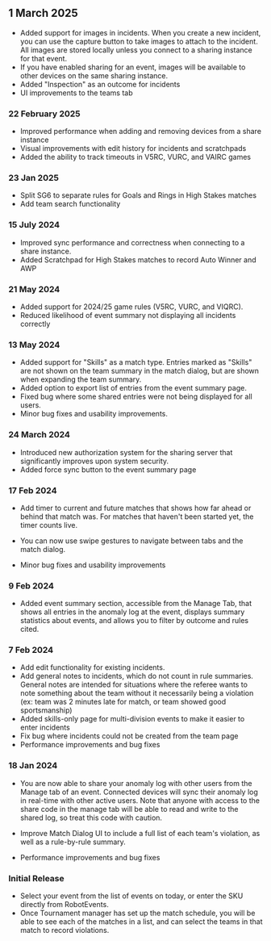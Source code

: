 ## 1 March 2025

- Added support for images in incidents. When you create a new incident, you can
  use the capture button to take images to attach to the incident. All images
  are stored locally unless you connect to a sharing instance for that event.
- If you have enabled sharing for an event, images will be available to other
  devices on the same sharing instance.
- Added "Inspection" as an outcome for incidents
- UI improvements to the teams tab

### 22 February 2025

- Improved performance when adding and removing devices from a share instance
- Visual improvements with edit history for incidents and scratchpads
- Added the ability to track timeouts in V5RC, VURC, and VAIRC games

### 23 Jan 2025

- Split SG6 to separate rules for Goals and Rings in High Stakes matches
- Add team search functionality

### 15 July 2024

- Improved sync performance and correctness when connecting to a share instance.
- Added Scratchpad for High Stakes matches to record Auto Winner and AWP

### 21 May 2024

- Added support for 2024/25 game rules (V5RC, VURC, and VIQRC).
- Reduced likelihood of event summary not displaying all incidents correctly

### 13 May 2024

- Added support for "Skills" as a match type. Entries marked as "Skills" are not shown on the team summary in the match dialog, but are shown when expanding the team summary.
- Added option to export list of entries from the event summary page.
- Fixed bug where some shared entries were not being displayed for all users.
- Minor bug fixes and usability improvements.

### 24 March 2024

- Introduced new authorization system for the sharing server that significantly improves upon
  system security.
- Added force sync button to the event summary page

### 17 Feb 2024

- Add timer to current and future matches that shows how far ahead or behind that match was. For
  matches that haven't been started yet, the timer counts live.

- You can now use swipe gestures to navigate between tabs and the match dialog.

- Minor bug fixes and usability improvements

### 9 Feb 2024

- Added event summary section, accessible from the Manage Tab, that shows all entries in the
  anomaly log at the event, displays summary statistics about events, and allows you to filter by
  outcome and rules cited.

### 7 Feb 2024

- Add edit functionality for existing incidents.
- Add general notes to incidents, which do not count in rule summaries. General notes are intended
  for situations where the referee wants to note something about the team without it necessarily
  being a violation (ex: team was 2 minutes late for match, or team showed good sportsmanship)
- Added skills-only page for multi-division events to make it easier to enter incidents
- Fix bug where incidents could not be created from the team page
- Performance improvements and bug fixes

### 18 Jan 2024

- You are now able to share your anomaly log with other users from the Manage tab of an event.
  Connected devices will sync their anomaly log in real-time with other active users. Note that
  anyone with access to the share code in the manage tab will be able to read and write to the
  shared log, so treat this code with caution.

- Improve Match Dialog UI to include a full list of each team's violation, as well as a rule-by-rule summary.

- Performance improvements and bug fixes

### Initial Release

- Select your event from the list of events on today, or enter the SKU directly from RobotEvents.
- Once Tournament manager has set up the match schedule, you will be able to see each of the matches in a list, and can select the teams in that match to record violations.
